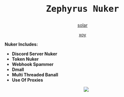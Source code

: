 <h1>
<p align="center">
  <samp>
  Zephyrus Nuker
</p>
</h1>



<p align="center">
<a
href="https://discord.com/users/832383090844368946">solar</a>

<p align="center">
<a
href="https://discord.com/users/878724833792364634">xoy</a>

<b> Nuker Includes: <b>
 
 <ul>
 <li> Discord Server Nuker
 <li> Token Nuker
 <li> Webhook Spammer
 <li> Dmall
 <li> Multi Threaded Banall
 <li> Use Of Proxies 
 </li>

<p align="center"><img src="https://user-images.githubusercontent.com/76661840/165996576-e5f1b2cd-e67f-4a9a-9b70-636b0404bfd9.mov"</p>






